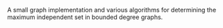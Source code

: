 A small graph implementation and various algorithms for determining the maximum
independent set in bounded degree graphs.
